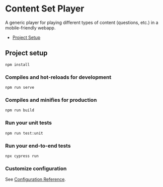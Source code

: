 # Content Set Player

A generic player for playing different types of content (questions, etc.) in a mobile-friendly webapp.

- [Project Setup](#project-setup)

## Project setup

```
npm install
```

### Compiles and hot-reloads for development

```
npm run serve
```

### Compiles and minifies for production

```
npm run build
```

### Run your unit tests

```
npm run test:unit
```

### Run your end-to-end tests

```
npx cypress run
```

### Customize configuration

See [Configuration Reference](https://cli.vuejs.org/config/).
